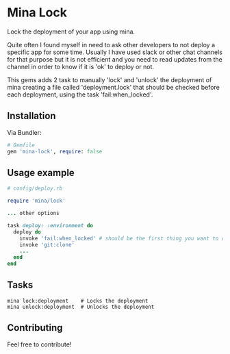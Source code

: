 # Mina Lock

Lock the deployment of your app using mina.

Quite often I found myself in need to ask other developers to not deploy a specific app for some time. Usually I have used slack or other chat channels for that purpose but it is not efficient and you need to read updates from the channel in order to know if it is 'ok' to deploy or not. 

This gems adds 2 task to manually 'lock' and 'unlock' the deployment of mina creating a file called 'deployment.lock' that should be checked before each deployment, using the task 'fail:when_locked'.

## Installation

Via Bundler:

```ruby
# Gemfile
gem 'mina-lock', require: false
```


## Usage example

```ruby
# config/deploy.rb

require 'mina/lock'

... other options

task deploy: :environment do
  deploy do
    invoke 'fail:when_locked' # should be the first thing you want to check
    invoke 'git:clone'
    ...
  end
end
```

## Tasks

```
mina lock:deployment    # Locks the deployment
mina unlock:deployment  # Unlocks the deployment
```

## Contributing

Feel free to contribute!
